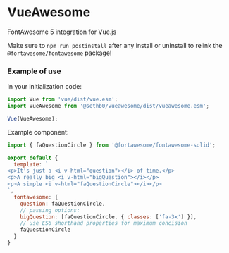 # VueAwesome

FontAwesome 5 integration for Vue.js

Make sure to `npm run postinstall` after any install or uninstall to relink the `@fortawesome/fontawesome` package!

### Example of use

In your initialization code:
```js
import Vue from 'vue/dist/vue.esm';
import VueAwesome from '@sethb0/vueawesome/dist/vueawesome.esm';

Vue(VueAwesome);
```

Example component:
```js
import { faQuestionCircle } from '@fortawesome/fontawesome-solid';

export default {
  template: `
<p>It's just a <i v-html="question"></i> of time.</p>
<p>A really big <i v-html="bigQuestion"></i></p>
<p>A simple <i v-html="faQuestionCircle"></i></p>
`,
  fontawesome: {
    question: faQuestionCircle,
    // passing options:
    bigQuestion: [faQuestionCircle, { classes: ['fa-3x'] }],
    // use ES6 shorthand properties for maximum concision
    faQuestionCircle
  }
}
```
